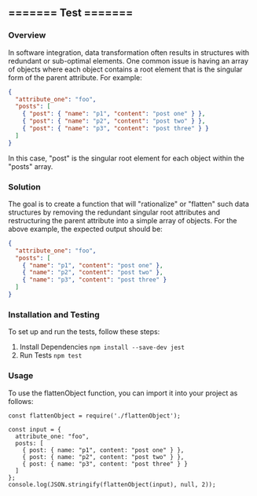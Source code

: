 
## ======= Test =======

### Overview

In software integration, data transformation often results in structures with redundant or sub-optimal elements. One common issue is having an array of objects where each object contains a root element that is the singular form of the parent attribute. For example:

```json
{ 
  "attribute_one": "foo",
  "posts": [
    { "post": { "name": "p1", "content": "post one" } },
    { "post": { "name": "p2", "content": "post two" } },
    { "post": { "name": "p3", "content": "post three" } }
  ]
}
```
In this case, "post" is the singular root element for each object within the "posts" array.

### Solution

The goal is to create a function that will "rationalize" or "flatten" such data structures by removing the redundant singular root attributes and restructuring the parent attribute into a simple array of objects. For the above example, the expected output should be:

```json
{ 
  "attribute_one": "foo",
  "posts": [
    { "name": "p1", "content": "post one" },
    { "name": "p2", "content": "post two" },
    { "name": "p3", "content": "post three" }
  ]
}
```

### Installation and Testing

To set up and run the tests, follow these steps:

 1. Install Dependencies
    ```npm install --save-dev jest```
 2. Run Tests
    ```npm test```

### Usage

To use the flattenObject function, you can import it into your project as follows:

```
const flattenObject = require('./flattenObject');

const input = {
  attribute_one: "foo",
  posts: [
    { post: { name: "p1", content: "post one" } },
    { post: { name: "p2", content: "post two" } },
    { post: { name: "p3", content: "post three" } }
  ]
};
console.log(JSON.stringify(flattenObject(input), null, 2));
```